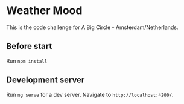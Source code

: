 # Weather Mood

This is the code challenge for A Big Circle - Amsterdam/Netherlands.

## Before start

Run `npm install`

## Development server

Run `ng serve` for a dev server. Navigate to `http://localhost:4200/`.

